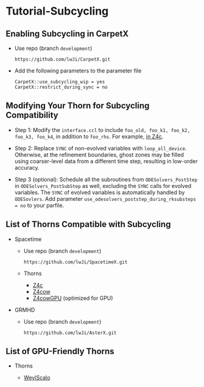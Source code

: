 # Tutorial-Subcycling


## Enabling Subcycling in CarpetX

* Use repo (branch `development`)

    ```
    https://github.com/lwJi/CarpetX.git
    ```

* Add the following parameters to the parameter file

    ```
    CarpetX::use_subcycling_wip = yes
    CarpetX::restrict_during_sync = no
    ```

## Modifying Your Thorn for Subcycling Compatibility

* Step 1: Modify the `interface.ccl` to include `foo_old, foo_k1, foo_k2, foo_k3, foo_k4`,
in addition to `foo_rhs`. For example,
[in Z4c](https://github.com/lwJi/SpacetimeX/blob/baa0b78ae5643a82b7dc31b3e23282538ae157f1/Z4c/interface.ccl#L56).

* Step 2: Replace `SYNC` of non-evolved variables with `loop_all_device`.
Otherwise, at the refinement boundaries, ghost zones may be filled using coarser-level data
from a different time step, resulting in low-order accuracy.

* Step 3 (optional): Schedule all the subroutines from `ODESolvers_PostStep` in `ODESolvers_PostSubStep` as well,
excluding the `SYNC` calls for evolved variables.
The `SYNC` of evolved variables is automatically handled by `ODESovlers`.
Add parameter `use_odesolvers_poststep_during_rksubsteps = no` to your parfile.

## List of Thorns Compatible with Subcycling

* Spacetime

    * Use repo (branch `development`)

        ```
        https://github.com/lwJi/SpacetimeX.git
        ```

    * Thorns

        * [Z4c](https://github.com/lwJi/SpacetimeX/tree/development/Z4c)
        * [Z4cow](https://github.com/lwJi/SpacetimeX/tree/development/Z4cow)
        * [Z4cowGPU](https://github.com/lwJi/SpacetimeX/tree/development/Z4cowGPU) (optimized for GPU)

* GRMHD

    * Use repo (branch `development`)

        ```
        https://github.com/lwJi/AsterX.git
        ```

## List of GPU-Friendly Thorns

* Thorns

    * [WeylScalo](https://github.com/lwJi/SpacetimeX/tree/development/WeylScalo)
